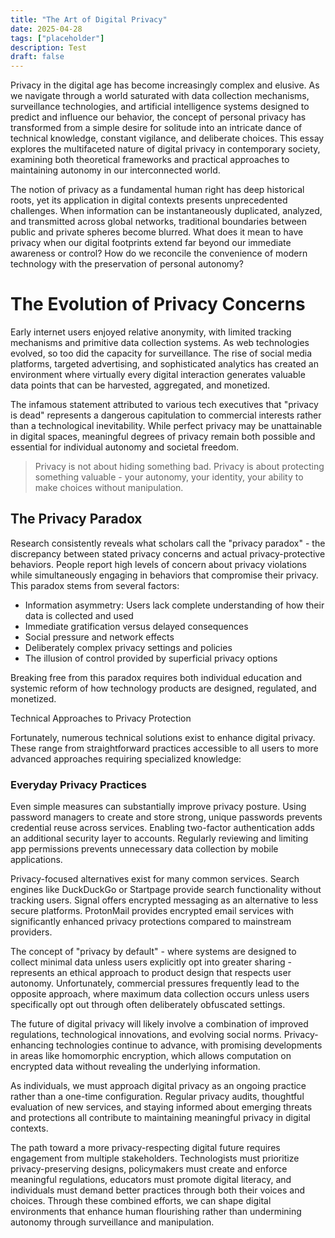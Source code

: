```yaml
---
title: "The Art of Digital Privacy"
date: 2025-04-28
tags: ["placeholder"]
description: Test
draft: false
---
```


Privacy in the digital age has become increasingly complex and elusive. As we navigate through a world saturated with data collection mechanisms, surveillance technologies, and artificial intelligence systems designed to predict and influence our behavior, the concept of personal privacy has transformed from a simple desire for solitude into an intricate dance of technical knowledge, constant vigilance, and deliberate choices. This essay explores the multifaceted nature of digital privacy in contemporary society, examining both theoretical frameworks and practical approaches to maintaining autonomy in our interconnected world.
          
<!--more-->

The notion of privacy as a fundamental human right has deep historical roots, yet its application in digital contexts presents unprecedented challenges. When information can be instantaneously duplicated, analyzed, and transmitted across global networks, traditional boundaries between public and private spheres become blurred. What does it mean to have privacy when our digital footprints extend far beyond our immediate awareness or control? How do we reconcile the convenience of modern technology with the preservation of personal autonomy?

# The Evolution of Privacy Concerns
          
Early internet users enjoyed relative anonymity, with limited tracking mechanisms and primitive data collection systems. As web technologies evolved, so too did the capacity for surveillance. The rise of social media platforms, targeted advertising, and sophisticated analytics has created an environment where virtually every digital interaction generates valuable data points that can be harvested, aggregated, and monetized.</p>
          
The infamous statement attributed to various tech executives that "privacy is dead" represents a dangerous capitulation to commercial interests rather than a technological inevitability. While perfect privacy may be unattainable in digital spaces, meaningful degrees of privacy remain both possible and essential for individual autonomy and societal freedom.
          
>Privacy is not about hiding something bad. Privacy is about protecting something valuable - your autonomy, your identity, your ability to make choices without manipulation.
          
## The Privacy Paradox
          
Research consistently reveals what scholars call the "privacy paradox" - the discrepancy between stated privacy concerns and actual privacy-protective behaviors. People report high levels of concern about privacy violations while simultaneously engaging in behaviors that compromise their privacy. This paradox stems from several factors:

- Information asymmetry: Users lack complete understanding of how their data is collected and used
- Immediate gratification versus delayed consequences
- Social pressure and network effects
- Deliberately complex privacy settings and policies
- The illusion of control provided by superficial privacy options
          
Breaking free from this paradox requires both individual education and systemic reform of how technology products are designed, regulated, and monetized.
          
Technical Approaches to Privacy Protection
          
Fortunately, numerous technical solutions exist to enhance digital privacy. These range from straightforward practices accessible to all users to more advanced approaches requiring specialized knowledge:
          
### Everyday Privacy Practices
          
Even simple measures can substantially improve privacy posture. Using password managers to create and store strong, unique passwords prevents credential reuse across services. Enabling two-factor authentication adds an additional security layer to accounts. Regularly reviewing and limiting app permissions prevents unnecessary data collection by mobile applications.
          
Privacy-focused alternatives exist for many common services. Search engines like DuckDuckGo or Startpage provide search functionality without tracking users. Signal offers encrypted messaging as an alternative to less secure platforms. ProtonMail provides encrypted email services with significantly enhanced privacy protections compared to mainstream providers.
          
The concept of "privacy by default" - where systems are designed to collect minimal data unless users explicitly opt into greater sharing - represents an ethical approach to product design that respects user autonomy. Unfortunately, commercial pressures frequently lead to the opposite approach, where maximum data collection occurs unless users specifically opt out through often deliberately obfuscated settings.
          
The future of digital privacy will likely involve a combination of improved regulations, technological innovations, and evolving social norms. Privacy-enhancing technologies continue to advance, with promising developments in areas like homomorphic encryption, which allows computation on encrypted data without revealing the underlying information.
          
As individuals, we must approach digital privacy as an ongoing practice rather than a one-time configuration. Regular privacy audits, thoughtful evaluation of new services, and staying informed about emerging threats and protections all contribute to maintaining meaningful privacy in digital contexts.

The path toward a more privacy-respecting digital future requires engagement from multiple stakeholders. Technologists must prioritize privacy-preserving designs, policymakers must create and enforce meaningful regulations, educators must promote digital literacy, and individuals must demand better practices through both their voices and choices. Through these combined efforts, we can shape digital environments that enhance human flourishing rather than undermining autonomy through surveillance and manipulation.